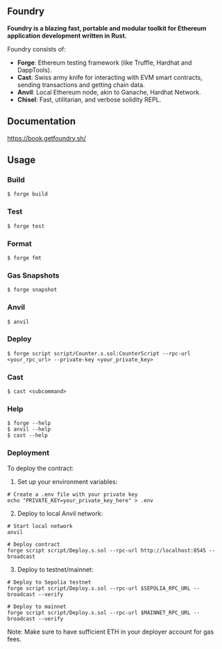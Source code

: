 ## Foundry

**Foundry is a blazing fast, portable and modular toolkit for Ethereum application development written in Rust.**

Foundry consists of:

-   **Forge**: Ethereum testing framework (like Truffle, Hardhat and DappTools).
-   **Cast**: Swiss army knife for interacting with EVM smart contracts, sending transactions and getting chain data.
-   **Anvil**: Local Ethereum node, akin to Ganache, Hardhat Network.
-   **Chisel**: Fast, utilitarian, and verbose solidity REPL.

## Documentation

https://book.getfoundry.sh/

## Usage

### Build

```shell
$ forge build
```

### Test

```shell
$ forge test
```

### Format

```shell
$ forge fmt
```

### Gas Snapshots

```shell
$ forge snapshot
```

### Anvil

```shell
$ anvil
```

### Deploy

```shell
$ forge script script/Counter.s.sol:CounterScript --rpc-url <your_rpc_url> --private-key <your_private_key>
```

### Cast

```shell
$ cast <subcommand>
```

### Help

```shell
$ forge --help
$ anvil --help
$ cast --help
```

### Deployment

To deploy the contract:

1. Set up your environment variables:
```shell
# Create a .env file with your private key
echo "PRIVATE_KEY=your_private_key_here" > .env
```

2. Deploy to local Anvil network:
```shell
# Start local network
anvil

# Deploy contract
forge script script/Deploy.s.sol --rpc-url http://localhost:8545 --broadcast
```

3. Deploy to testnet/mainnet:
```shell
# Deploy to Sepolia testnet
forge script script/Deploy.s.sol --rpc-url $SEPOLIA_RPC_URL --broadcast --verify

# Deploy to mainnet
forge script script/Deploy.s.sol --rpc-url $MAINNET_RPC_URL --broadcast --verify
```

Note: Make sure to have sufficient ETH in your deployer account for gas fees.
